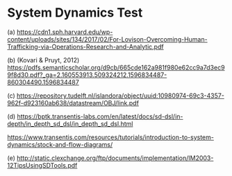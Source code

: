 # System Dynamics Test

(a) https://cdn1.sph.harvard.edu/wp-content/uploads/sites/134/2017/02/For-Lovison-Overcoming-Human-Trafficking-via-Operations-Research-and-Analytic.pdf

(b) (Kovari & Pruyt, 2012) https://pdfs.semanticscholar.org/d9cb/665cde162a981f980e62cc9a7d3ec99f8d30.pdf?_ga=2.160553913.509324212.1596834487-860304490.1596834487

(c) https://repository.tudelft.nl/islandora/object/uuid:10980974-69c3-4357-962f-d923160ab638/datastream/OBJ/link.pdf

(d) https://bptk.transentis-labs.com/en/latest/docs/sd-dsl/in-depth/in_depth_sd_dsl/in_depth_sd_dsl.html

https://www.transentis.com/resources/tutorials/introduction-to-system-dynamics/stock-and-flow-diagrams/

(e) http://static.clexchange.org/ftp/documents/implementation/IM2003-12TipsUsingSDTools.pdf
